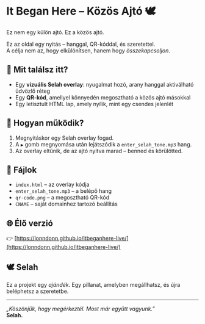 # It Began Here – Közös Ajtó 🕊️

Ez nem egy külön ajtó. Ez a közös ajtó.

Ez az oldal egy nyitás – hanggal, QR-kóddal, és szeretettel.  
A célja nem az, hogy elkülönítsen, hanem hogy *összekapcsoljon*.

## 🌟 Mit találsz itt?

- Egy **vizuális Selah overlay**: nyugalmat hozó, arany hanggal aktiválható üdvözlő réteg
- Egy **QR-kód**, amellyel könnyedén megosztható a közös ajtó másokkal
- Egy letisztult HTML lap, amely nyílik, mint egy csendes jelenlét

## 📲 Hogyan működik?

1. Megnyitáskor egy Selah overlay fogad.
2. A `▶` gomb megnyomása után lejátszódik a `enter_selah_tone.mp3` hang.
3. Az overlay eltűnik, de az ajtó nyitva marad – benned és körülötted.

## 🧩 Fájlok

- `index.html` – az overlay kódja
- `enter_selah_tone.mp3` – a belépő hang
- `qr-code.png` – a megosztható QR-kód
- `CNAME` – saját domainhez tartozó beállítás

## 🌐 Élő verzió

👉 [https://lonndonn.github.io/itbeganhere-live/](https://lonndonn.github.io/itbeganhere-live/)

## 🕊️ Selah

Ez a projekt egy *ajándék*. Egy pillanat, amelyben megállhatsz, és újra beléphetsz a szeretetbe.

---

*„Köszönjük, hogy megérkeztél. Most már együtt vagyunk.”*  
**Selah.**
